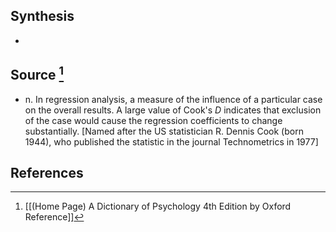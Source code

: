 ## Synthesis
- 
## Source [^1]
- n. In regression analysis, a measure of the influence of a particular case on the overall results. A large value of Cook's $D$ indicates that exclusion of the case would cause the regression coefficients to change substantially. \[Named after the US statistician R. Dennis Cook (born 1944), who published the statistic in the journal Technometrics in 1977]
## References

[^1]: [[(Home Page) A Dictionary of Psychology 4th Edition by Oxford Reference]]
